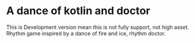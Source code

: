 # A dance of kotlin and doctor

This is Development version mean this is not fully support, not high asset.  
Rhythm game inspired by a dance of fire and ice, rhythm doctor.
